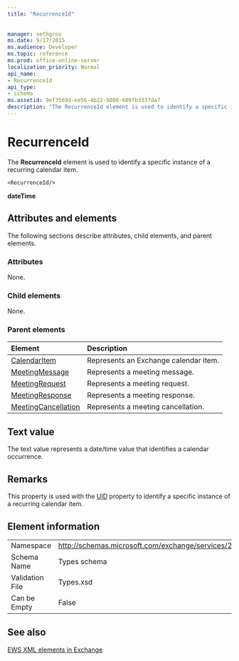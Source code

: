 ```yaml
---
title: "RecurrenceId"
 
 
manager: sethgros
ms.date: 9/17/2015
ms.audience: Developer
ms.topic: reference
ms.prod: office-online-server
localization_priority: Normal
api_name:
- RecurrenceId
api_type:
- schema
ms.assetid: 9ef3569d-ee56-4b22-b008-609fb3337da7
description: "The RecurrenceId element is used to identify a specific instance of a recurring calendar item."
---
```


# RecurrenceId

The **RecurrenceId** element is used to identify a specific instance of a recurring calendar item. 
  
```
<RecurrenceId/>
```

 **dateTime**
## Attributes and elements

The following sections describe attributes, child elements, and parent elements.
  
### Attributes

None.
  
### Child elements

None.
  
### Parent elements

|**Element**|**Description**|
|:-----|:-----|
|[CalendarItem](calendaritem.md) <br/> |Represents an Exchange calendar item.  <br/> |
|[MeetingMessage](meetingmessage.md) <br/> |Represents a meeting message.  <br/> |
|[MeetingRequest](meetingrequest.md) <br/> |Represents a meeting request.  <br/> |
|[MeetingResponse](meetingresponse.md) <br/> |Represents a meeting response.  <br/> |
|[MeetingCancellation](meetingcancellation.md) <br/> |Represents a meeting cancellation.  <br/> |
   
## Text value

The text value represents a date/time value that identifies a calendar occurrence.
  
## Remarks

This property is used with the [UID](uid.md) property to identify a specific instance of a recurring calendar item. 
  
## Element information

|||
|:-----|:-----|
|Namespace  <br/> |http://schemas.microsoft.com/exchange/services/2006/types  <br/> |
|Schema Name  <br/> |Types schema  <br/> |
|Validation File  <br/> |Types.xsd  <br/> |
|Can be Empty  <br/> |False  <br/> |
   
## See also



[EWS XML elements in Exchange](ews-xml-elements-in-exchange.md)


